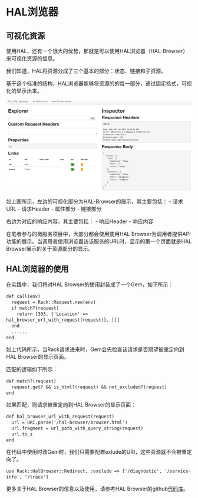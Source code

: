 # HAL浏览器
          
## 可视化资源

使用HAL，还有一个很大的优势，那就是可以使用HAL浏览器（HAL-Browser）来可视化资源的信息。

我们知道，HAL将资源分成了三个基本的部分：状态、链接和子资源。

基于这个标准的结构，HAL浏览器能够将资源的的每一部分，通过固定格式，可视化的显示出来。

<img src="images/hal-browser-800-600.png" />

如上图所示，左边的可视化部分为HAL-Browser的展示，其主要包括：
	- 请求URL
	- 请求Header
	- 属性部分
	- 链接部分

右边为对应的响应内容，其主要包括：
	- 响应Header
	- 响应内容

在笔者参与的微服务项目中，大部分都会使用使用HAL Browser为调用者提供API功能的展示。当调用者使用浏览器访该服务的URL时，显示的第一个页面就是HAL Browser展示的关于资源部分的显示。

## HAL浏览器的使用

在实践中，我们将对HAL Browser的使用封装成了一个Gem，如下所示：

```
def call(env)
  request = Rack::Request.new(env)
  if match?(request)
    return [303, {'Location' => hal_browser_url_with_request(request)}, []]
  end
  ......
end
```

如上代码所示，当Rack请求进来时，Gem会先检查该请求是否期望被重定向到HAL Browser的显示页面。

匹配的逻辑如下所示：
```
def match?(request)
  request.get? && is_html?(request) && not_excluded?(request)
end

```

如果匹配，则请求被重定向到HAL Browser的显示页面：
```
def hal_browser_url_with_request(request)
  url = URI.parse('/hal-browser/browser.html')
  url.fragment = url_path_with_query_string(request)
  url.to_s
end

```


在代码中使用时该Gem时，我们只需要配置exlude的URI，这些资源就不会被重定向了。

```
use Rack::HalBrowser::Redirect, :exclude => ['/diagnostic', '/service-info', '/trace']

```

更多关于HAL Browser的信息以及使用，请参考HAL Browser的github[代码库](https://github.com/mikekelly/hal-browser)。
